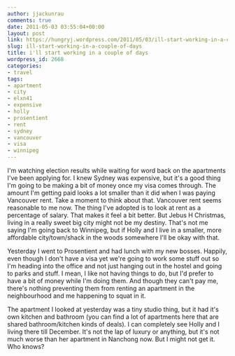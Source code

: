 ```yaml
---
author: jjackunrau
comments: true
date: 2011-05-03 03:55:04+00:00
layout: post
link: https://hungryj.wordpress.com/2011/05/03/ill-start-working-in-a-couple-of-days/
slug: ill-start-working-in-a-couple-of-days
title: i'll start working in a couple of days
wordpress_id: 2668
categories:
- travel
tags:
- apartment
- city
- elxn41
- expensive
- holly
- prosentient
- rent
- sydney
- vancouver
- visa
- winnipeg
---
```


I'm watching election results while waiting for word back on the apartments I've been applying for. I knew Sydney was expensive, but it's a good thing I'm going to be making a bit of money once my visa comes through. The amount I'm getting paid looks a lot smaller than it did when I was paying Vancouver rent. Take a moment to think about that. Vancouver rent seems reasonable to me now. The thing I've adopted is to look at rent as a percentage of salary. That makes it feel a bit better. But Jebus H Christmas, living in a really sweet big city might not be my destiny. That's not me saying I'm going back to Winnipeg, but if Holly and I live in a smaller, more affordable city/town/shack in the woods somewhere I'll be okay with that.

Yesterday I went to Prosentient and had lunch with my new bosses. Happily, even though I don't have a visa yet we're going to work some stuff out so I'm heading into the office and not just hanging out in the hostel and going to parks and stuff. I mean, I like not having things to do, but I'd prefer to have a bit of money while I'm doing them. And though they can't pay me, there's nothing preventing them from renting an apartment in the neighbourhood and me happening to squat in it.

The apartment I looked at yesterday was a tiny studio thing, but it had it's own kitchen and bathroom (you can find a lot of apartments here that are shared bathroom/kitchen kinds of deals). I can completely see Holly and I living there till December. It's not the lap of luxury or anything, but it's not much worse than her apartment in Nanchong now. But I might not get it. Who knows?
